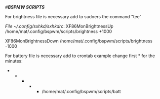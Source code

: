 #_**BSPMW SCRIPTS**_


For brightness file is necessary add to sudoers the command "tee" 

_File ~/.config/sxhkd/sxhkdrc_:
XF86MonBrightnessUp
        /home/mat/.config/bspwm/scripts/brightness +1000

XF86MonBrightnessDown
        /home/mat/.config/bspwm/scripts/brightness -1000



For battery file is necessary add to crontab
example change first * for the minutes:
* * * * * /home/mat/.config/bspwm/scripts/batt
